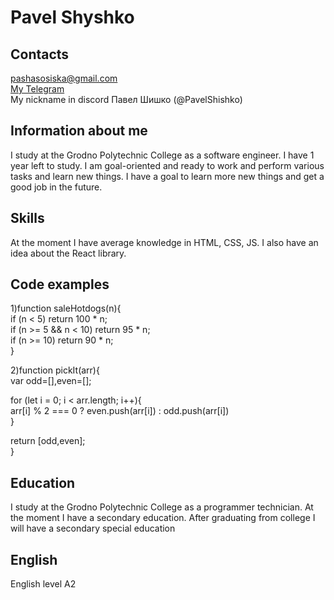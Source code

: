 # Pavel Shyshko

## Contacts
<div id="webaddress">
<a href="pashasosiska@gmail.com">pashasosiska@gmail.com</a><br>
<a href="https://t.me/shishamba">My Telegram</a><br>
My nickname in discord Павел Шишко (@PavelShishko)
</div>

## Information about me
I study at the Grodno Polytechnic College as a software engineer.
I have 1 year left to study.
I am goal-oriented and ready to work and perform various tasks and learn new things.
I have a goal to learn more new things and get a good job in the future.


## Skills
At the moment I have average knowledge in HTML, CSS, JS. 
I also have an idea about the React library.

## Code examples

1)function saleHotdogs(n){<br>
  if (n < 5) return 100 * n;<br>
  if (n >= 5 && n < 10) return 95 * n;<br>
  if (n >= 10) return 90 * n;<br>
}


2)function pickIt(arr){<br>
  var odd=[],even=[];<br>
  
  for (let i = 0; i < arr.length; i++){<br>
    arr[i] % 2 === 0 ? even.push(arr[i]) : odd.push(arr[i])<br>
  }<br>
  
  return [odd,even];<br>
}

## Education

I study at the Grodno Polytechnic College as a programmer technician.
At the moment I have a secondary education. 
After graduating from college I will have a secondary special education

## English

English level A2
